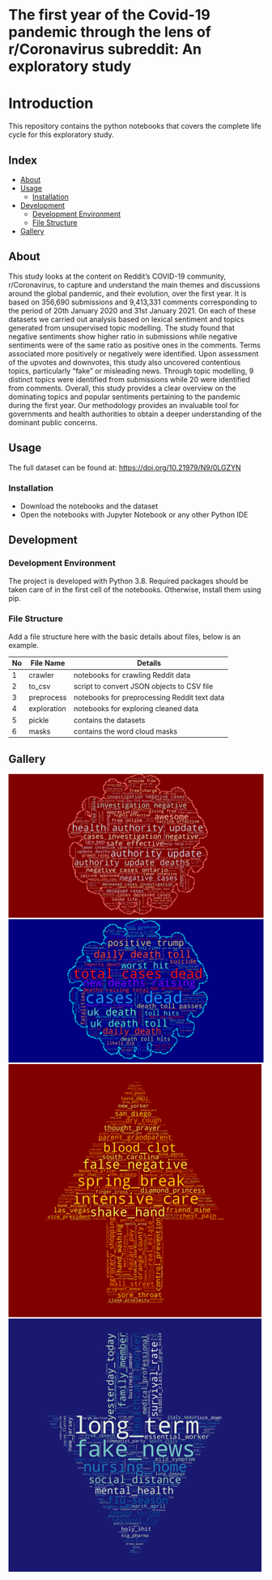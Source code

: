 # The first year of the Covid-19 pandemic through the lens of r/Coronavirus subreddit: An exploratory study

# Introduction
This repository contains the python notebooks that covers the complete life cycle for this exploratory study.

## Index

- [About](#about)
- [Usage](#usage)
  - [Installation](#installation)
- [Development](#development)
  - [Development Environment](#development-environment)
  - [File Structure](#file-structure)
- [Gallery](#gallery)

## About
This study looks at the content on Reddit’s COVID-19 community, r/Coronavirus, to capture and understand the main themes and discussions around the global pandemic, and their evolution, over the first year. It is based on 356,690 submissions and 9,413,331 comments corresponding to the period of 20th January 2020 and 31st January 2021. On each of these datasets we carried out analysis based on lexical sentiment and topics generated from unsupervised topic modelling. The study found that negative sentiments show higher ratio in submissions while negative sentiments were of the same ratio as positive ones in the comments. Terms associated more positively or negatively were identified. Upon assessment of the upvotes and downvotes, this study also uncovered contentious topics, particularly “fake” or misleading news. Through topic modelling, 9 distinct topics were identified from submissions while 20 were identified from comments. Overall, this study provides a clear overview on the dominating topics and popular sentiments pertaining to the pandemic during the first year. Our methodology provides an invaluable tool for governments and health authorities to obtain a deeper understanding of the dominant public concerns.

## Usage
The full dataset can be found at: https://doi.org/10.21979/N9/0LGZYN

### Installation
- Download the notebooks and the dataset
- Open the notebooks with Jupyter Notebook or any other Python IDE

## Development

### Development Environment
The project is developed with Python 3.8.
Required packages should be taken care of in the first cell of the notebooks. Otherwise, install them using pip.

### File Structure
Add a file structure here with the basic details about files, below is an example.

| No | File Name | Details 
|----|------------|-------|
| 1  | crawler | notebooks for crawling Reddit data
| 2  | to_csv  | script to convert JSON objects to CSV file
| 3  | preprocess | notebooks for preprocessing Reddit text data
| 4  | exploration | notebooks for exploring cleaned data
| 5  | pickle | contains the datasets
| 6  | masks | contains the word cloud masks

##  Gallery
<img src="visualisations/wordcloud_sub_positive_WFLO.png">
<img src="visualisations/wordcloud_sub_negative_WFLO.png">
<img src="visualisations/wordcloud_com_upvote.png" width="500">
<img src="visualisations/wordcloud_com_downvote.png" width="500">
